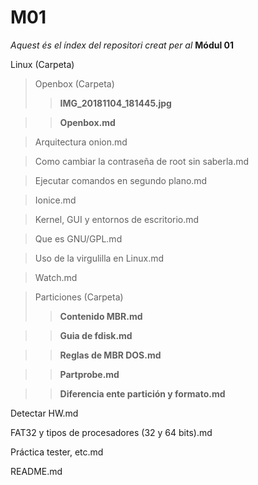 # M01
*Aquest és el índex del repositori creat per al* **Módul 01**

Linux (Carpeta)
> Openbox (Carpeta)
>> **IMG_20181104_181445.jpg**

>> **Openbox.md**

> Arquitectura onion.md

> Como cambiar la contraseña de root sin saberla.md

> Ejecutar comandos en segundo plano.md

> Ionice.md

> Kernel, GUI y entornos de escritorio.md

> Que es GNU/GPL.md

> Uso de la virgulilla en Linux.md

> Watch.md

> Particiones (Carpeta)
>> **Contenido MBR.md**

>> **Guia de fdisk.md**

>> **Reglas de MBR DOS.md**

>> **Partprobe.md**

>> **Diferencia ente partición y formato.md**

Detectar HW.md

FAT32 y tipos de procesadores (32 y 64 bits).md

Práctica tester, etc.md

README.md
